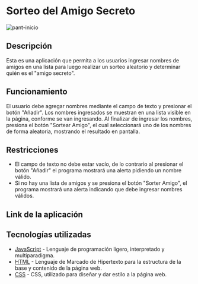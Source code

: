 # Sorteo del Amigo Secreto


![pant-inicio](https://github.com/user-attachments/assets/272f05db-2b2a-46e8-bedb-13010b153b20)

## Descripción

Esta es una aplicación que permita a los usuarios ingresar nombres de amigos en una lista para luego realizar un sorteo aleatorio y determinar quién es el "amigo secreto".

## Funcionamiento

El usuario debe agregar nombres mediante el campo de texto y presionar el botón "Añadir". Los nombres ingresados se muestran en una lista visible en la página,
conforme se van ingresando. Al finalizar de ingresar los nombres, presiona el botón "Sortear Amigo", el cual seleccionará uno de los nombres de forma aleatoria, 
mostrando el resultado en pantalla.

## Restricciones

- El campo de texto no debe estar vacío, de lo contrario al presionar el botón "Añadir" el programa mostrará una alerta pidiendo un nombre válido.
- Si no hay una lista de amigos y se presiona el botón "Sorter Amigo", el programa mostrará una alerta indicando que debe ingresar nombres válidos.

## Link de la aplicación


## Tecnologías utilizadas

* [JavaScript](https://developer.mozilla.org/es/docs/Web/JavaScript) - Lenguaje de programación ligero, interpretado y multiparadigma.
* [HTML](https://www.w3schools.com/html/) - Lenguaje de Marcado de Hipertexto para la estructura de la base y contenido de la página web.
* [CSS](https://www.w3schools.com/css/) - CSS, utilizado para diseñar y dar estilo a la página web.
